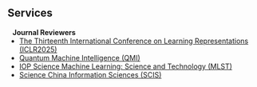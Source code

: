 ## Services


<h4 style="margin:0 10px 0;">Journal Reviewers</h4>

<ul style="margin:0 0 20px;">
  <li><a href="[https://link.springer.com/journal/42484](https://iclr.cc/Conferences/2025)"><autocolor>The Thirteenth International Conference on Learning Representations (ICLR2025)</autocolor></a></li>
  <li><a href="https://link.springer.com/journal/42484"><autocolor>Quantum Machine Intelligence (QMI)</autocolor></a></li>
  <li><a href="https://iopscience.iop.org/journal/2632-2153"><autocolor>IOP Science Machine Learning: Science and Technology (MLST)</autocolor></a></li>
  <li><a href="https://link.springer.com/journal/11432"><autocolor>Science China Information Sciences (SCIS)</autocolor></a></li>
</ul>
